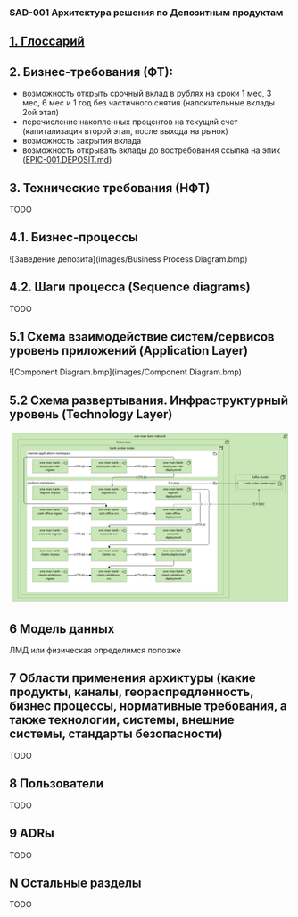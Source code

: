 ### SAD-001 Архитектура решения по Депозитным продуктам

## [1. Глоссарий](../../0_glossary/glossary.md)


## 2. Бизнес-требования (ФТ):
  * возможность открыть срочный вклад в рублях на сроки 1 мес, 3 мес, 6 мес и 1 год без частичного снятия (напокительные вклады 2ой этап)
  * перечисление накопленных процентов на текущий счет (капитализация второй этап, после выхода на рынок)
  * возможность закрытия вклада
  * возможность открывать вклады до востребования
  ссылка на эпик ([EPIC-001.DEPOSIT.md](../../2_requirements/EPIC-001.DEPOSIT.md))

## 3. Технические требования (НФТ)
TODO

## 4.1. Бизнес-процессы
![Заведение депозита](images/Business Process Diagram.bmp)
## 4.2. Шаги процесса (Sequence diagrams)
TODO
## 5.1 Схема взаимодействие систем/сервисов уровень приложений (Application Layer)
![Component Diagram.bmp](images/Component Diagram.bmp)
## 5.2 Схема развертывания. Инфраструктурный уровень (Technology Layer)
![Deposit-Deployment-Diagram.bmp](images/Deposit-Deployment-Diagram.bmp)

## 6 Модель данных 
ЛМД или физическая определимся попозже

## 7 Области применения архиктуры (какие продукты, каналы, геораспредленность, бизнес процессы, нормативные требования, а также технологии, системы, внешние системы, стандарты безопасности)
TODO
## 8 Пользователи
TODO
## 9 ADRы
TODO
## N Остальные разделы
TODO